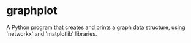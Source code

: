 # graphplot
A Python program that creates and prints a graph data structure, using 'networkx' and 'matplotlib' libraries.
